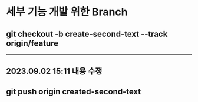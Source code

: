 # 세부 기능 개발 위한  Branch 

## git checkout -b create-second-text --track origin/feature


----

## 2023.09.02 15:11 내용 수정

## git push origin created-second-text